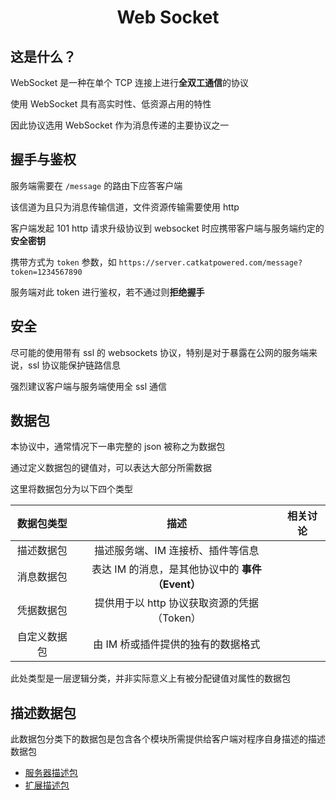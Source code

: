 <h1 align="center">Web Socket</h1>

## 这是什么？

WebSocket 是一种在单个 TCP 连接上进行**全双工通信**的协议

使用 WebSocket 具有高实时性、低资源占用的特性

因此协议选用 WebSocket 作为消息传递的主要协议之一

## 握手与鉴权

服务端需要在 `/message` 的路由下应答客户端

该信道为且只为消息传输信道，文件资源传输需要使用 http

客户端发起 101 http 请求升级协议到 websocket 时应携带客户端与服务端约定的**安全密钥**

携带方式为 `token` 参数，如 `https://server.catkatpowered.com/message?token=1234567890`

服务端对此 token 进行鉴权，若不通过则**拒绝握手**

## 安全

尽可能的使用带有 ssl 的 websockets 协议，特别是对于暴露在公网的服务端来说，ssl 协议能保护链路信息

强烈建议客户端与服务端使用全 ssl 通信

## 数据包

本协议中，通常情况下一串完整的 json 被称之为数据包

通过定义数据包的键值对，可以表达大部分所需数据

这里将数据包分为以下四个类型

|  数据包类型  |                       描述                       | 相关讨论 |
| :----------: | :----------------------------------------------: | :------: |
|  描述数据包  |        描述服务端、IM 连接桥、插件等信息         |          |
|  消息数据包  | 表达 IM 的消息，是其他协议中的 **事件（Event）** |          |
|  凭据数据包  |   提供用于以 http 协议获取资源的凭据（Token）    |          |
| 自定义数据包 |        由 IM 桥或插件提供的独有的数据格式        |          |

此处类型是一层逻辑分类，并非实际意义上有被分配键值对属性的数据包

## 描述数据包

此数据包分类下的数据包是包含各个模块所需提供给客户端对程序自身描述的描述数据包

- [服务器描述包](websocket-description-server-packet.md)
- [扩展描述包](websocket-description-description-packet.md)
